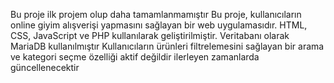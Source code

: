Bu proje ilk projem olup daha tamamlanmamıştır
Bu proje, kullanıcıların online giyim alışverişi yapmasını sağlayan bir web uygulamasıdır.
HTML, CSS, JavaScript ve PHP kullanılarak geliştirilmiştir. Veritabanı olarak MariaDB kullanılmıştır
Kullanıcıların ürünleri filtrelemesini sağlayan bir arama ve kategori seçme özelliği aktif değildir ilerleyen zamanlarda güncellenecektir
